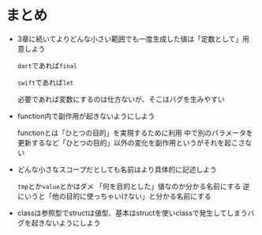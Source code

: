# まとめ

- 3章に続いてよりどんな小さい範囲でも一度生成した値は「定数として」用意しよう

  `dart`であれば`final`

  `swift`であれば`let`

  必要であれば変数にするのは仕方ないが、そこはバグを生みやすい

- function内で副作用が起きないようにしよう

  functionとは「ひとつの目的」を実現するために利用
  中で別のパラメータを更新するなど「ひとつの目的」以外の変化を副作用というがそれを起こさない

- どんな小さなスコープだとしても名前はより具体的に記述しよう

  `tmp`とか`value`とかはダメ
  「何を目的とした」値なのか分かる名前にする
  逆にいうと「他の目的に使っちゃいけない」と分かる名前にする
  
- classは参照型でstructは値型、基本はstructを使いclassで発生してしまうバグを起きないようにしよう